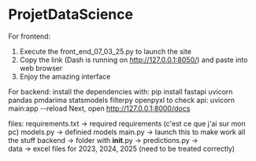 # ProjetDataScience

For frontend:
1. Execute the front_end_07_03_25.py to launch the site
2. Copy the link (Dash is running on http://127.0.0.1:8050/) and paste into web browser
3. Enjoy the amazing interface

For backend:
install the dependencies with:
pip install fastapi uvicorn pandas pmdarima statsmodels filterpy openpyxl
to check api:
uvicorn main:app --reload
Next, open http://127.0.0.1:8000/docs

files:
requirements.txt -> required requirements (c'est ce que j'ai sur mon pc)
models.py -> definied models
main.py -> launch this to make work all the stuff
backend -> folder with 
            __init__.py -> 
            predictions.py ->             
data -> excel files for 2023, 2024, 2025 (need to be treated correctly)